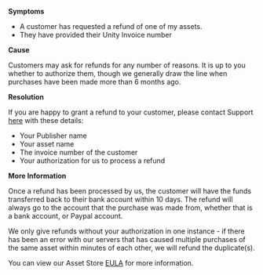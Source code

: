 

**Symptoms**


- A customer has requested a refund of one of my assets.
- They have provided their Unity Invoice number



**Cause**



Customers may ask for refunds for any number of reasons. It is up to you whether to authorize them, though we generally draw the line when purchases have been made more than 6 months ago.



**Resolution**



If you are happy to grant a refund to your customer, please contact Support [here](/hc/en-us/requests/new) with these details:


- Your Publisher name
- Your asset name
- The invoice number of the customer
- Your authorization for us to process a refund



**More Information**



Once a refund has been processed by us, the customer will have the funds transferred back to their bank account within 10 days. The refund will always go to the account that the purchase was made from, whether that is a bank account, or Paypal account.



We only give refunds without your authorization in one instance - if there has been an error with our servers that has caused multiple purchases of the same asset within minutes of each other, we will refund the duplicate(s).



You can view our Asset Store [EULA](https://unity3d.com/legal/as_provider) for more information.





